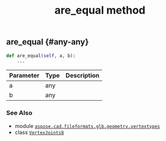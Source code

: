 ﻿---
title: are_equal method
second_title: Aspose.CAD for Python via .NET API References
description: 
type: docs
weight: 20
url: /python-net/aspose.cad.fileformats.glb.geometry.vertextypes/vertexjoints8/are_equal/
is_root: false
---

## are_equal {#any-any}





```python
def are_equal(self, a, b):
    ...
```


| Parameter | Type | Description |
| :- | :- | :- |
| a | any |  |
| b | any |  |



### See Also
* module [`aspose.cad.fileformats.glb.geometry.vertextypes`](../../)
* class [`VertexJoints8`](/cad/python-net/aspose.cad.fileformats.glb.geometry.vertextypes/vertexjoints8)

